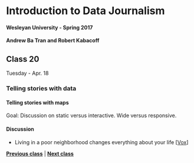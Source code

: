 # Introduction to Data Journalism
  
#### Wesleyan University - Spring 2017
  
**Andrew Ba Tran and Robert Kabacoff**
  
## Class 20
Tuesday - Apr. 18
                             
### Telling stories with data
                             
#### Telling stories with maps
                             
Goal: Discussion on static versus interactive. Wide versus responsive.
                             
#### Discussion

    
* Living in a poor neighborhood changes everything about your life [[Vox](http://www.vox.com/2016/6/6/11852640/cartoon-poor-neighborhoods)]

                   
**[Previous class](class19.md)** | **[Next class](class21.md)**
